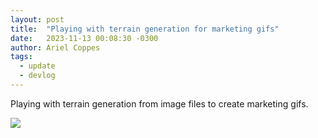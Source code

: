 ```yaml
---
layout: post
title:  "Playing with terrain generation for marketing gifs"
date:   2023-11-13 00:08:30 -0300
author: Ariel Coppes
tags:
  - update
  - devlog
---
```


Playing with terrain generation from image files to create marketing gifs. 

<div class="post-image">
<img src="/assets/shipminer-suscribe-01.gif" />
</div>